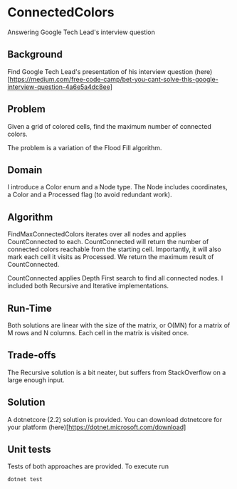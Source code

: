# ConnectedColors
Answering Google Tech Lead's interview question

## Background
Find Google Tech Lead's presentation of his interview question (here)[https://medium.com/free-code-camp/bet-you-cant-solve-this-google-interview-question-4a6e5a4dc8ee]

## Problem
Given a grid of colored cells, find the maximum number of connected colors.

The problem is a variation of the Flood Fill algorithm.

## Domain
I introduce a Color enum and a Node type. The Node includes coordinates, a Color and a Processed flag (to avoid redundant work).

## Algorithm
FindMaxConnectedColors iterates over all nodes and applies CountConnected to each. CountConnected will return the number of connected colors reachable from the starting cell. Importantly, it will also mark each cell it visits as Processed. We return the maximum result of CountConnected.

CountConnected applies Depth First search to find all connected nodes. I included both Recursive and Iterative implementations.

## Run-Time
Both solutions are linear with the size of the matrix, or O(MN) for a matrix of M rows and N columns. Each cell in the matrix is visited once.

## Trade-offs
The Recursive solution is a bit neater, but suffers from StackOverflow on a large enough input.

## Solution
A dotnetcore (2.2) solution is provided. You can download dotnetcore for your platform (here)[https://dotnet.microsoft.com/download]

## Unit tests
Tests of both approaches are provided. To execute run
```
dotnet test
```

